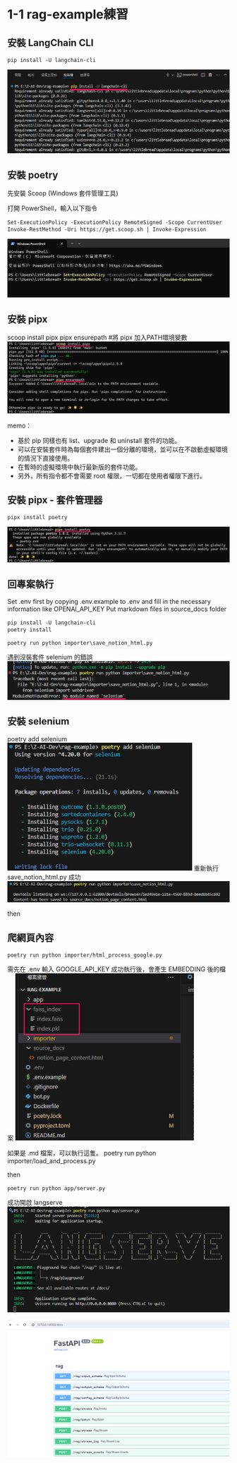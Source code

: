 # 1-1 rag-example練習

## 安裝 LangChain CLI
```
pip install -U langchain-cli
```
![alt text](image.png)


## 安裝 poetry 
先安裝 Scoop (Windows 套件管理工具)

打開 PowerShell，輸入以下指令
```
Set-ExecutionPolicy -ExecutionPolicy RemoteSigned -Scope CurrentUser
Invoke-RestMethod -Uri https://get.scoop.sh | Invoke-Expression
```
![alt text](image-1.png)


## 安裝 pipx
scoop install pipx
pipx ensurepath  #將 pipx 加入PATH環境變數
![alt text](image-2.png)

memo：
- 基於 pip 同樣也有 list、upgrade 和 uninstall 套件的功能。
- 可以在安裝套件時為每個套件建出一個分離的環境，並可以在不啟動虛擬環境的情況下直接使用。
- 在暫時的虛擬環境中執行最新版的套件功能。
- 另外，所有指令都不會需要 root 權限，一切都在使用者權限下進行。


## 安裝 pipx - 套件管理器
```
pipx install poetry
```
![alt text](image-3.png)


## 回專案執行
Set .env first by copying .env.example to .env and fill in the necessary information like OPENAI_API_KEY
Put markdown files in source_docs folder

```
pip install -U langchain-cli
poetry install
```

```
poetry run python importer\save_notion_html.py
```
遇到沒裝套件 selenium 的錯誤
![alt text](image-4.png)
## 安裝 selenium 
poetry add selenium
![alt text](image-5.png)
重新執行 save_notion_html.py 成功
![alt text](image-6.png)

then
## 爬網頁內容
```
poetry run python importer/html_process_google.py
```
需先在 .env 輸入 GOOGLE_API_KEY
成功執行後，會產生 EMBEDDING 後的檔案
![alt text](image-7.png)


如果是 .md 檔案，可以執行這隻。
poetry run python importer/load_and_process.py

then
```
poetry run python app/server.py
```
成功開啟 langserve
![alt text](image-8.png)

![alt text](image-9.png)